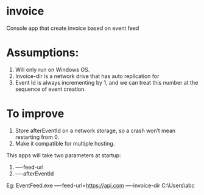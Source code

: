 # invoice
Console app that create invoice based on event feed

# Assumptions:
1. Will only run on Windows OS.
2. Invoice-dir is a network drive that has auto replication for 
3. Event Id is always incrementing by 1, and we can treat this number at the sequence of event creation.

# To improve
1. Store afterEventId on a network storage, so a crash won’t mean restarting from 0.
2. Make it compatible for multiple hosting.

This apps will take two parameters at startup:
1. —-feed-url
2. —-afterEventId

Eg: EventFeed.exe —-feed-url=https://api.com —-invoice-dir C:\Users\abc
